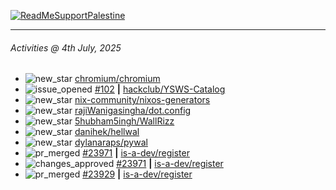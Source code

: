 [![ReadMeSupportPalestine](https://github.com/Safouene1/support-palestine-banner/blob/master/banner-support.svg)](https://github.com/Safouene1/support-palestine-banner)

---

<!--RECENT_ACTIVITY:last_update-->
###### Activities @ 4th July, 2025
<!--RECENT_ACTIVITY:last_update_end-->

<!--RECENT_ACTIVITY:start-->
- ![new_star](https://cdn.jsdelivr.net/gh/Readme-Workflows/Readme-Icons@main/icons/octicons/StarredRepositoryYellow.svg) [chromium/chromium](https://github.com/chromium/chromium)<br>
- ![issue_opened](https://cdn.jsdelivr.net/gh/Readme-Workflows/Readme-Icons@main/icons/octicons/IssueOpened.svg) [#102](https://github.com/hackclub/YSWS-Catalog/issues/102) **|** [hackclub/YSWS-Catalog](https://github.com/hackclub/YSWS-Catalog)<br>
- ![new_star](https://cdn.jsdelivr.net/gh/Readme-Workflows/Readme-Icons@main/icons/octicons/StarredRepositoryYellow.svg) [nix-community/nixos-generators](https://github.com/nix-community/nixos-generators)<br>
- ![new_star](https://cdn.jsdelivr.net/gh/Readme-Workflows/Readme-Icons@main/icons/octicons/StarredRepositoryYellow.svg) [rajiWanigasingha/dot.config](https://github.com/rajiWanigasingha/dot.config)<br>
- ![new_star](https://cdn.jsdelivr.net/gh/Readme-Workflows/Readme-Icons@main/icons/octicons/StarredRepositoryYellow.svg) [5hubham5ingh/WallRizz](https://github.com/5hubham5ingh/WallRizz)<br>
- ![new_star](https://cdn.jsdelivr.net/gh/Readme-Workflows/Readme-Icons@main/icons/octicons/StarredRepositoryYellow.svg) [danihek/hellwal](https://github.com/danihek/hellwal)<br>
- ![new_star](https://cdn.jsdelivr.net/gh/Readme-Workflows/Readme-Icons@main/icons/octicons/StarredRepositoryYellow.svg) [dylanaraps/pywal](https://github.com/dylanaraps/pywal)<br>
- ![pr_merged](https://cdn.jsdelivr.net/gh/Readme-Workflows/Readme-Icons@main/icons/octicons/PullRequestMerged.svg) [#23971](https://github.com/is-a-dev/register/pull/23971) **|** [is-a-dev/register](https://github.com/is-a-dev/register)<br>
- ![changes_approved](https://cdn.jsdelivr.net/gh/Readme-Workflows/Readme-Icons@main/icons/octicons/ApprovedChanges.svg) [#23971](https://github.com/is-a-dev/register/pull/23971#pullrequestreview-2977102855) **|** [is-a-dev/register](https://github.com/is-a-dev/register)<br>
- ![pr_merged](https://cdn.jsdelivr.net/gh/Readme-Workflows/Readme-Icons@main/icons/octicons/PullRequestMerged.svg) [#23929](https://github.com/is-a-dev/register/pull/23929) **|** [is-a-dev/register](https://github.com/is-a-dev/register)<br>
<!--RECENT_ACTIVITY:end-->
